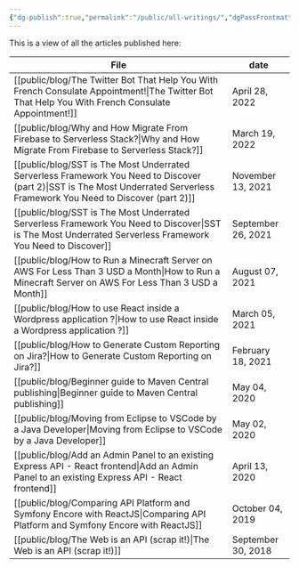 ```yaml
---
{"dg-publish":true,"permalink":"/public/all-writings/","dgPassFrontmatter":true}
---
```


This is a view of all the articles published here:

| File                                                                                                                                                                            | date               |
| ------------------------------------------------------------------------------------------------------------------------------------------------------------------------------- | ------------------ |
| [[public/blog/The Twitter Bot That Help You With French Consulate Appointment!\|The Twitter Bot That Help You With French Consulate Appointment!]]                           | April 28, 2022     |
| [[public/blog/Why and How Migrate From Firebase to Serverless Stack?\|Why and How Migrate From Firebase to Serverless Stack?]]                                               | March 19, 2022     |
| [[public/blog/SST is The Most Underrated Serverless Framework You Need to Discover (part 2)\|SST is The Most Underrated Serverless Framework You Need to Discover (part 2)]] | November 13, 2021  |
| [[public/blog/SST is The Most Underrated Serverless Framework You Need to Discover\|SST is The Most Underrated Serverless Framework You Need to Discover]]                   | September 26, 2021 |
| [[public/blog/How to Run a Minecraft Server on AWS For Less Than 3 USD a Month\|How to Run a Minecraft Server on AWS For Less Than 3 USD a Month]]                           | August 07, 2021    |
| [[public/blog/How to use React inside a Wordpress application ?\|How to use React inside a Wordpress application ?]]                                                         | March 05, 2021     |
| [[public/blog/How to Generate Custom Reporting on Jira?\|How to Generate Custom Reporting on Jira?]]                                                                         | February 18, 2021  |
| [[public/blog/Beginner guide to Maven Central publishing\|Beginner guide to Maven Central publishing]]                                                                       | May 04, 2020       |
| [[public/blog/Moving from Eclipse to VSCode by a Java Developer\|Moving from Eclipse to VSCode by a Java Developer]]                                                         | May 02, 2020       |
| [[public/blog/Add an Admin Panel to an existing Express API - React frontend\|Add an Admin Panel to an existing Express API - React frontend]]                               | April 13, 2020     |
| [[public/blog/Comparing API Platform and Symfony Encore with ReactJS\|Comparing API Platform and Symfony Encore with ReactJS]]                                               | October 04, 2019   |
| [[public/blog/The Web is an API (scrap it!)\|The Web is an API (scrap it!)]]                                                                                                 | September 30, 2018 |
